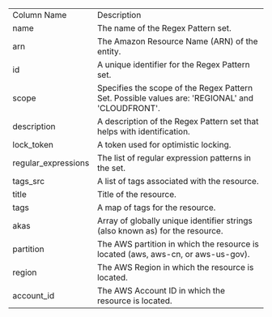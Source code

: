 <table>
	<tr><td>Column Name</td><td>Description</td></tr>
	<tr><td>name</td><td>The name of the Regex Pattern set.</td></tr>
	<tr><td>arn</td><td>The Amazon Resource Name (ARN) of the entity.</td></tr>
	<tr><td>id</td><td>A unique identifier for the Regex Pattern set.</td></tr>
	<tr><td>scope</td><td>Specifies the scope of the Regex Pattern Set. Possible values are: 'REGIONAL' and 'CLOUDFRONT'.</td></tr>
	<tr><td>description</td><td>A description of the Regex Pattern set that helps with identification.</td></tr>
	<tr><td>lock_token</td><td>A token used for optimistic locking.</td></tr>
	<tr><td>regular_expressions</td><td>The list of regular expression patterns in the set.</td></tr>
	<tr><td>tags_src</td><td>A list of tags associated with the resource.</td></tr>
	<tr><td>title</td><td>Title of the resource.</td></tr>
	<tr><td>tags</td><td>A map of tags for the resource.</td></tr>
	<tr><td>akas</td><td>Array of globally unique identifier strings (also known as) for the resource.</td></tr>
	<tr><td>partition</td><td>The AWS partition in which the resource is located (aws, aws-cn, or aws-us-gov).</td></tr>
	<tr><td>region</td><td>The AWS Region in which the resource is located.</td></tr>
	<tr><td>account_id</td><td>The AWS Account ID in which the resource is located.</td></tr>
</table>